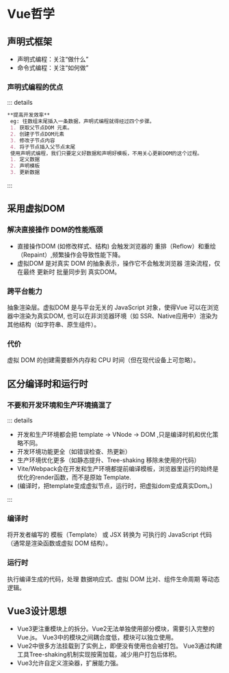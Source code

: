 # Vue哲学

## 声明式框架

* 声明式编程：关注“做什么”
* 命令式编程：关注“如何做”

### 声明式编程的优点

::: details

```md
**提高开发效率**
 eg: 往数组末尾插入一条数据，声明式编程就得经过四个步骤。
 1. 获取父节点DOM 元素。
 2. 创建子节点DOM元素
 3. 修改子节点内容
 4. 将子节点插入父节点末尾
 使用声明式编程，我们只要定义好数据和声明好模板，不用关心更新DOM的这个过程。
 1. 定义数据 
 2. 声明模板 
 3. 更新数据
```

:::


## 采用虚拟DOM

### 解决直接操作 DOM的性能瓶颈

* 直接操作DOM (如修改样式、结构) 会触发浏览器的 重排（Reflow）和重绘（Repaint）,频繁操作会导致性能下降。
* 虚拟DOM 是对真实 DOM 的抽象表示，操作它不会触发浏览器 渲染流程，仅在最终 更新时 批量同步到 真实DOM。

### 跨平台能力

抽象渲染层。虚拟DOM 是与平台无关的 JavaScript 对象，使得Vue 可以在浏览器中渲染为真实DOM,
也可以在非浏览器环境（如 SSR、Native应用中）渲染为 其他结构（如字符串、原生组件）。

### 代价

虚拟 DOM 的创建需要额外内存和 CPU 时间（但在现代设备上可忽略）。

## 区分编译时和运行时

### 不要和开发环境和生产环境搞混了

::: details

* 开发和生产环境都会把 template -> VNode -> DOM ,只是编译时机和优化策略不同。
* 开发环境功能更全（如错误检查、热更新）
* 生产环境优化更多（如静态提升、Tree-shaking 移除未使用的代码）
* Vite/Webpack会在开发和生产环境都提前编译模板，浏览器里运行的始终是优化的render函数，而不是原始 Template.
* (编译时，把template变成虚拟节点，运行时，把虚拟dom变成真实Dom。)

:::

### 编译时

将开发者编写的 模板（Template） 或 JSX 转换为 可执行的 JavaScript 代码（通常是渲染函数或虚拟 DOM 结构）。

### 运行时

执行编译生成的代码，处理 数据响应式、虚拟 DOM 比对、组件生命周期 等动态逻辑。

## Vue3设计思想

* Vue3更注重模块上的拆分。Vue2无法单独使用部分模块，需要引入完整的Vue.js。 Vue3中的模块之间耦合度低，模块可以独立使用。
* Vue2中很多方法挂载到了实例上，即便没有使用也会被打包。 Vue3通过构建工具Tree-shaking机制实现按需加载，减少用户打包后体积。
* Vue3允许自定义渲染器，扩展能力强。